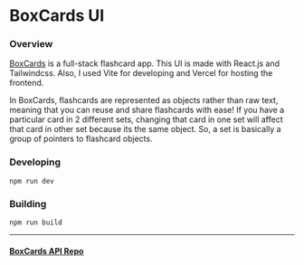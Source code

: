 # BoxCards UI

### Overview

[BoxCards](https://boxcards.app) is a full-stack flashcard app. This UI is made with React.js and Tailwindcss. Also, I used Vite for developing and Vercel for hosting the frontend. 

In BoxCards, flashcards are represented as objects rather than raw text, meaning that you can reuse and share flashcards with ease! If you have a particular card in 2 different sets, changing that card in one set will affect that card in other set because its the same object. So, a set is basically a group of pointers to flashcard objects.


### Developing
```
npm run dev
```

### Building
```
npm run build
```

---

#### <ins>[BoxCards API Repo](https://github.com/jakethellama/boxcards-api)</ins>
